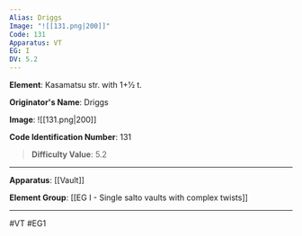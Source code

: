 ```yaml
---
Alias: Driggs
Image: "![[131.png|200]]"
Code: 131
Apparatus: VT
EG: I
DV: 5.2
---
```

**Element**: Kasamatsu str. with 1+1⁄2 t.

**Originator's Name**: Driggs

**Image**:
![[131.png|200]]

**Code Identification Number**: 131

>**Difficulty Value**: 5.2

___
**Apparatus**: [[Vault]]

**Element Group**: [[EG I - Single salto vaults with complex twists]]
___
#VT #EG1
